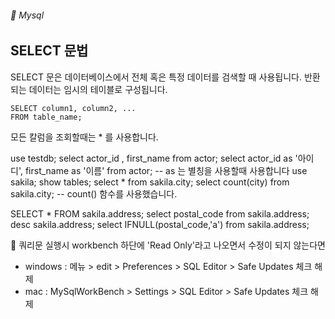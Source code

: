 ###### :cactus:  Mysql

## SELECT 문법

SELECT 문은 데이터베이스에서 전체 혹은 특정 데이터를 검색할 때 사용됩니다. 반환되는 데이터는 임시의 테이블로 구성됩니다.  
```
SELECT column1, column2, ...
FROM table_name;
```  
모든 칼럼을 조회할때는 * 를 사용합니다.

use testdb;
select actor_id , first_name  from actor;
select actor_id as '아이디', first_name  as '이름' from actor;
-- as 는 별칭을 사용할때 사용합니다 
use sakila;
show tables;
select * from sakila.city;
select count(city) from sakila.city;  -- count() 함수를 사용했습니다.



SELECT * FROM sakila.address; 
select postal_code from sakila.address;
desc sakila.address;
select  IFNULL(postal_code,'a') from sakila.address;


:pencil: 쿼리문 실행시 workbench 하단에 'Read Only'라고 나오면서 수정이 되지 않는다면 
 - windows : 메뉴 > edit > Preferences > SQL Editor > Safe Updates 체크 해제
 - mac : MySqlWorkBench > Settings > SQL Editor > Safe Updates 체크 해제
